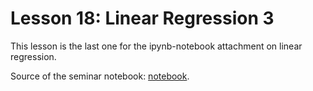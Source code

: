 # Lesson 18: Linear Regression 3

This lesson is the last one for the ipynb-notebook attachment on linear regression.

Source of the seminar notebook: [notebook](https://github.com/esokolov/ml-course-hse/blob/master/2024-fall/seminars/sem04-features.ipynb).